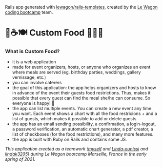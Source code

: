 Rails app generated with [lewagon/rails-templates](https://github.com/lewagon/rails-templates), created by the [Le Wagon coding bootcamp](https://www.lewagon.com) team.

# 🥐☕️🍽 Custom Food 🥪🍷🍰
### What is Custom Food?
- it is a web application
- made for event organizers, hosts, or anyone who organizes an event where meals are served (eg. birthday parties, weddings, gallery vernissage, etc.)
- you can involve caterers
- the goal of this application: the app helps organizers and hosts to know in advance of the event their guests food restrictions. Thus, makes it possible that every guest can find the meal she/he can consume. So everyone is happy! 🎉
- the app can list multiple events. You can create a new event any time you want. Each event shows a chart with all the food restricions + and a list of guests, which makes it possible to add or delete guests.
- the app has an email sending possibility, a confirmation, a login-logout, a password verification, an automatic chart generator, a pdf creator, a list of checkboxes (for the food restrictions), and many more features.
- the app is built with Ruby on Rails and contains some JS.

*This application created as a teamwork ([myself](https://github.com/Klosmi) and [Linda-ounissi](https://github.com/Linda-ounissi) and [lindak3205](https://github.com/lindak3205)) during Le Wagon bootcamp Marseille, France in the early spring of 2021.*
